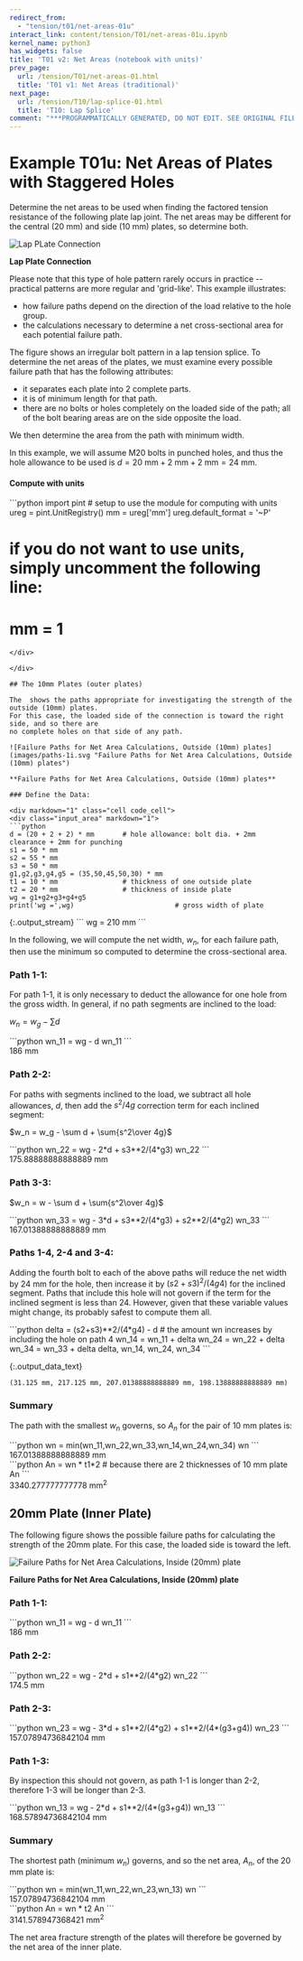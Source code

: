 ```yaml
---
redirect_from:
  - "tension/t01/net-areas-01u"
interact_link: content/tension/T01/net-areas-01u.ipynb
kernel_name: python3
has_widgets: false
title: 'T01 v2: Net Areas (notebook with units)'
prev_page:
  url: /tension/T01/net-areas-01.html
  title: 'T01 v1: Net Areas (traditional)'
next_page:
  url: /tension/T10/lap-splice-01.html
  title: 'T10: Lap Splice'
comment: "***PROGRAMMATICALLY GENERATED, DO NOT EDIT. SEE ORIGINAL FILES IN /content***"
---
```

# Example T01u: Net Areas of Plates with Staggered Holes

Determine the net areas to be used when finding the factored tension resistance of the following
plate lap joint.  The net areas may be different for the central (20 mm) and side (10 mm) plates, so determine both.

![Lap PLate Connection](images/lap-plates-1.svg)

**Lap Plate Connection**

Please note that this  type of hole pattern rarely occurs in practice -- 
practical patterns are more regular and 'grid-like'.  This example illustrates:
* how failure paths depend on the direction of the load relative to the hole group.
* the calculations necessary to determine a net cross-sectional area for each potential failure path.

The  figure shows an irregular bolt pattern in a lap tension splice.  To determine the
net areas of the plates, we must examine every possible failure path that has the
following attributes:

* it separates each plate into 2 complete parts.
* it is of minimum length for that path.
* there are no bolts or holes completely on the loaded side of the path; all of the bolt bearing areas are on the side opposite the load.

We then determine the area from the path with minimum width.

In this example, we will assume M20 bolts in punched holes, and thus the hole
allowance to be used is $d = 20~\mathrm{mm}+2~\mathrm{mm}+2~\mathrm{mm} = 24~\mathrm{mm}$.


#### Compute with units

<div markdown="1" class="cell code_cell">
<div class="input_area" markdown="1">
```python
import pint                   # setup to use the module for computing with units
ureg = pint.UnitRegistry()
mm = ureg['mm']
ureg.default_format = '~P'

# if you do not want to use units, simply uncomment the following line:
# mm = 1
```
</div>

</div>

## The 10mm Plates (outer plates)

The  shows the paths appropriate for investigating the strength of the outside (10mm) plates.
For this case, the loaded side of the connection is toward the right side, and so there are
no complete holes on that side of any path.

![Failure Paths for Net Area Calculations, Outside (10mm) plates](images/paths-1i.svg "Failure Paths for Net Area Calculations, Outside (10mm) plates")

**Failure Paths for Net Area Calculations, Outside (10mm) plates**

### Define the Data:

<div markdown="1" class="cell code_cell">
<div class="input_area" markdown="1">
```python
d = (20 + 2 + 2) * mm       # hole allowance: bolt dia. + 2mm clearance + 2mm for punching
s1 = 50 * mm
s2 = 55 * mm
s3 = 50 * mm
g1,g2,g3,g4,g5 = (35,50,45,50,30) * mm
t1 = 10 * mm                # thickness of one outside plate
t2 = 20 * mm                # thickness of inside plate
wg = g1+g2+g3+g4+g5
print('wg =',wg)                         # gross width of plate
```
</div>

<div class="output_wrapper" markdown="1">
<div class="output_subarea" markdown="1">
{:.output_stream}
```
wg = 210 mm
```
</div>
</div>
</div>

In the following, we will compute the net width, $w_n$, for each failure path, then use the minimum so computed to determine the cross-sectional area.

### Path 1-1:
For path 1-1, it is only necessary to deduct the allowance for one hole from the gross width.
In general, if no path segments are inclined to the load:

$w_n = w_g - \sum d$

<div markdown="1" class="cell code_cell">
<div class="input_area" markdown="1">
```python
wn_11 = wg - d
wn_11
```
</div>

<div class="output_wrapper" markdown="1">
<div class="output_subarea" markdown="1">



<div markdown="0" class="output output_html">
186 mm
</div>


</div>
</div>
</div>

### Path 2-2:
For paths with segments inclined to the load, we subtract all hole allowances, $d$, then
add the $s^2/4g$ correction term for each inclined segment:

$w_n = w_g - \sum d + \sum{s^2\over 4g}$

<div markdown="1" class="cell code_cell">
<div class="input_area" markdown="1">
```python
wn_22 = wg - 2*d + s3**2/(4*g3)
wn_22
```
</div>

<div class="output_wrapper" markdown="1">
<div class="output_subarea" markdown="1">



<div markdown="0" class="output output_html">
175.88888888888889 mm
</div>


</div>
</div>
</div>

### Path 3-3:

$w_n = w - \sum d + \sum{s^2\over 4g}$

<div markdown="1" class="cell code_cell">
<div class="input_area" markdown="1">
```python
wn_33 = wg - 3*d + s3**2/(4*g3) + s2**2/(4*g2)
wn_33
```
</div>

<div class="output_wrapper" markdown="1">
<div class="output_subarea" markdown="1">



<div markdown="0" class="output output_html">
167.01388888888889 mm
</div>


</div>
</div>
</div>

### Paths 1-4, 2-4 and 3-4:

Adding the fourth bolt to each of the above paths will reduce the net width by $24~\mathrm{mm}$
for the hole, then
increase it by $(s2+s3)^2/(4 g4)$ for the inclined segment.  Paths that include this hole will not govern if the term for the inclined segment is less than 24.  However, given that these variable values might change, its probably safest to compute them all.

<div markdown="1" class="cell code_cell">
<div class="input_area" markdown="1">
```python
delta = (s2+s3)**2/(4*g4) - d    # the amount wn increases by including the hole on path 4
wn_14 = wn_11 + delta
wn_24 = wn_22 + delta
wn_34 = wn_33 + delta
delta, wn_14, wn_24, wn_34
```
</div>

<div class="output_wrapper" markdown="1">
<div class="output_subarea" markdown="1">


{:.output_data_text}
```
(31.125 mm, 217.125 mm, 207.01388888888889 mm, 198.13888888888889 mm)
```


</div>
</div>
</div>

### Summary

The path with the smallest $w_n$ governs,
so $A_n$ for the pair of 10 mm plates is:

<div markdown="1" class="cell code_cell">
<div class="input_area" markdown="1">
```python
wn = min(wn_11,wn_22,wn_33,wn_14,wn_24,wn_34)
wn
```
</div>

<div class="output_wrapper" markdown="1">
<div class="output_subarea" markdown="1">



<div markdown="0" class="output output_html">
167.01388888888889 mm
</div>


</div>
</div>
</div>

<div markdown="1" class="cell code_cell">
<div class="input_area" markdown="1">
```python
An = wn * t1*2    # because there are 2 thicknesses of 10 mm plate
An
```
</div>

<div class="output_wrapper" markdown="1">
<div class="output_subarea" markdown="1">



<div markdown="0" class="output output_html">
3340.277777777778 mm<sup>2</sup>
</div>


</div>
</div>
</div>

## 20mm Plate (Inner Plate)

The following figure  shows the possible failure paths for calculating the strength of the 20mm plate.
For this case, the loaded side is toward the left.

![Failure Paths for Net Area Calculations, Inside (20mm) plate](images/paths-2i.svg)

**Failure Paths for Net Area Calculations, Inside (20mm) plate**

### Path 1-1:

<div markdown="1" class="cell code_cell">
<div class="input_area" markdown="1">
```python
wn_11 = wg - d
wn_11
```
</div>

<div class="output_wrapper" markdown="1">
<div class="output_subarea" markdown="1">



<div markdown="0" class="output output_html">
186 mm
</div>


</div>
</div>
</div>

### Path 2-2:

<div markdown="1" class="cell code_cell">
<div class="input_area" markdown="1">
```python
wn_22 = wg - 2*d + s1**2/(4*g2)
wn_22
```
</div>

<div class="output_wrapper" markdown="1">
<div class="output_subarea" markdown="1">



<div markdown="0" class="output output_html">
174.5 mm
</div>


</div>
</div>
</div>

### Path 2-3:

<div markdown="1" class="cell code_cell">
<div class="input_area" markdown="1">
```python
wn_23 = wg - 3*d + s1**2/(4*g2) + s1**2/(4*(g3+g4))
wn_23
```
</div>

<div class="output_wrapper" markdown="1">
<div class="output_subarea" markdown="1">



<div markdown="0" class="output output_html">
157.07894736842104 mm
</div>


</div>
</div>
</div>

### Path 1-3:

By inspection this should not govern, as path 1-1 is longer than 2-2, therefore 1-3 will be longer than 2-3.

<div markdown="1" class="cell code_cell">
<div class="input_area" markdown="1">
```python
wn_13 = wg - 2*d + s1**2/(4*(g3+g4))
wn_13
```
</div>

<div class="output_wrapper" markdown="1">
<div class="output_subarea" markdown="1">



<div markdown="0" class="output output_html">
168.57894736842104 mm
</div>


</div>
</div>
</div>

### Summary

The shortest path (minimum $w_n$) governs, and so the net area, $A_n$, of the 20 mm plate is:

<div markdown="1" class="cell code_cell">
<div class="input_area" markdown="1">
```python
wn = min(wn_11,wn_22,wn_23,wn_13)
wn
```
</div>

<div class="output_wrapper" markdown="1">
<div class="output_subarea" markdown="1">



<div markdown="0" class="output output_html">
157.07894736842104 mm
</div>


</div>
</div>
</div>

<div markdown="1" class="cell code_cell">
<div class="input_area" markdown="1">
```python
An = wn * t2
An
```
</div>

<div class="output_wrapper" markdown="1">
<div class="output_subarea" markdown="1">



<div markdown="0" class="output output_html">
3141.578947368421 mm<sup>2</sup>
</div>


</div>
</div>
</div>

The net area fracture strength of the plates will therefore be governed by the net area of the inner plate.
